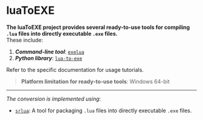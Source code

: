 # luaToEXE  

**The luaToEXE project provides several ready-to-use tools for compiling `.lua` files into directly executable `.exe` files.**  
These include:  

1. ***Command-line tool***: [`exelua`](./exelua/README.md)  
2. ***Python library***: [`lua-to-exe`](./lua-to-exe/README.md)  

Refer to the specific documentation for usage tutorials.  

> **Platform limitation for ready-to-use tools**: Windows 64-bit  

---

*The conversion is implemented using*:  

- [`srlua`](https://github.com/LuaDist/srlua): A tool for packaging `.lua` files into directly executable `.exe` files.
